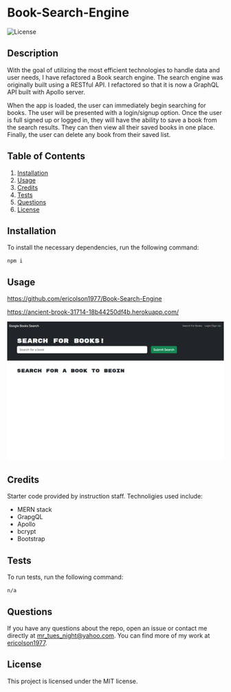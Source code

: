 # Book-Search-Engine
![License](https://img.shields.io/badge/License-MIT-yellow.svg)

## Description
With the goal of utilizing the most efficient technologies to handle data and user needs, I have refactored a Book search engine. The search engine was originally built using a RESTful API. I refactored so that it is now a GraphQL API built with Apollo server.

When the app is loaded, the user can immediately begin searching for books. The user will be presented with a login/signup option. Once the user is full signed up or logged in, they will have the ability to save a book from the search results. They can then view all their saved books in one place. Finally, the user can delete any book from their saved list.

## Table of Contents
1. [Installation](#installation)
2. [Usage](#usage)
3. [Credits](#credits)
4. [Tests](#tests)
5. [Questions](#questions)
6. [License](#license)

## Installation
To install the necessary dependencies, run the following command:
    
    npm i

## Usage
https://github.com/ericolson1977/Book-Search-Engine

https://ancient-brook-31714-18b44250df4b.herokuapp.com/

![Alt text](<client/public/ancient-brook-31714-18b44250df4b.herokuapp.com_ (1).png>)


## Credits
Starter code provided by instruction staff. Technoligies used include:

- MERN stack
- GrapgQL
- Apollo
- bcrypt
- Bootstrap

## Tests
To run tests, run the following command:
    
    n/a

## Questions
If you have any questions about the repo, open an issue or contact me directly at mr_tues_night@yahoo.com. You can find more of my work at [ericolson1977](https://github.com/ericolson1977).

## License
  This project is licensed under the MIT license.
